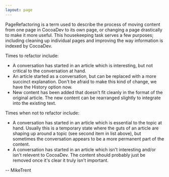 ```yaml
---
layout: page
---
```


PageRefactoring is a term used to describe the process of moving content from one page in CocoaDev to its own page, or changing a page drastically to make it more useful. This housekeeping task serves a few purposes; including cleaning up individual pages and improving the way information is indexed by CocoaDev.

Times to refactor include:


* A conversation has started in an article which is interesting, but not critical to the conversation at hand.
* An article started as a conversation, but can be replaced with a more succinct explanation. Don't be afraid to make this kind of change, we have the History option now.
* New content has been added that doesn't fit cleanly in the format of the original article. The new content can be rearranged slightly to integrate into the existing text.


Times when not to refactor include:

* A conversation has started in an article which is essential to the topic at hand. Usually this is a temporary state where the guts of an article are shaping up around a topic (see second item in list above), but sometimes the conversation appears to be a more permanent part of the content.
* A conversation has started in an article which isn't interesting and/or isn't relevent to CocoaDev. The content should probably just be removed once it's clear it truly isn't important.


-- MikeTrent
